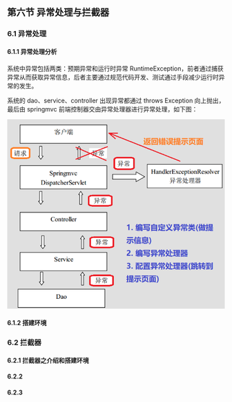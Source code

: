 ## 第六节 异常处理与拦截器

### 6.1 异常处理

#### 6.1.1 异常处理分析

系统中异常包括两类：预期异常和运行时异常 RuntimeException，前者通过捕获异常从而获取异常信息，后者主要通过规范代码开发、测试通过手段减少运行时异常的发生。

系统的 dao、service、controller 出现异常都通过 throws Exception 向上抛出，最后由 springmvc 前端控制器交由异常处理器进行异常处理，如下图：

<img src="./img3/07-exception-ana.png" width=600>


#### 6.1.2 搭建环境



  
### 6.2 拦截器

#### 6.2.1 拦截器之介绍和搭建环境

#### 6.2.2 


#### 6.2.3 

